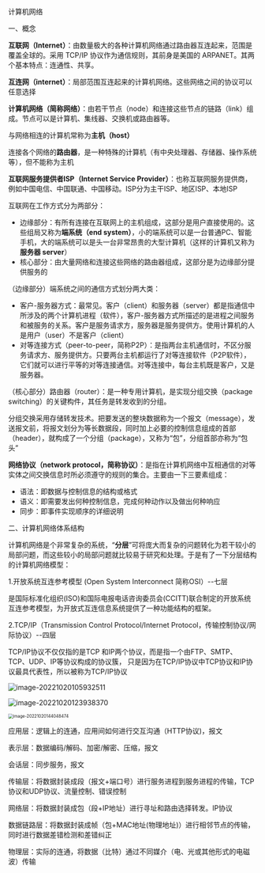 计算机网络

一、概念

**互联网（Internet）**：由数量极大的各种计算机网络通过路由器互连起来，范围是覆盖全球的。采用 TCP/IP 协议作为通信规则，其前身是美国的 ARPANET。其两个基本特点：连通性、共享。

**互连网（internet）**：局部范围互连起来的计算机网络。这些网络之间的协议可以任意选择

**计算机网络（简称网络）**：由若干节点（node）和连接这些节点的链路（link）组成。节点可以是计算机、集线器、交换机或路由器等。

与网络相连的计算机常称为**主机（host）**

连接各个网络的**路由器**，是一种特殊的计算机（有中央处理器、存储器、操作系统等），但不能称为主机

**互联网服务提供者ISP（Internet Service Provider）**：也称互联网服务提供商，例如中国电信、中国联通、中国移动。ISP分为主干ISP、地区ISP、本地ISP



互联网在工作方式分为两部分：

- 边缘部分：有所有连接在互联网上的主机组成，这部分是用户直接使用的。这些组局又称为**端系统（end system）**，小的端系统可以是一台普通PC、智能手机，大的端系统可以是头一台非常昂贵的大型计算机（这样的计算机又称为**服务器 server**）
- 核心部分：由大量网络和连接这些网络的路由器组成，这部分是为边缘部分提供服务的

（边缘部分）端系统之间的通信方式划分两大类：

- 客户-服务器方式：最常见。客户（client）和服务器（server）都是指通信中所涉及的两个计算机进程（软件），客户-服务器方式所描述的是进程之间服务和被服务的关系。客户是服务请求方，服务器是服务提供方。使用计算机的人是用户（user）不是客户（client）
- 对等连接方式（peer-to-peer，简称P2P）：是指两台主机通信时，不区分服务请求方、服务提供方。只要两台主机都运行了对等连接软件（P2P软件），它们就可以进行平等的对等连接通信。对等连接中，每台主机既是客户，又是服务器。

（核心部分）路由器（router）：是一种专用计算机，是实现分组交换（package switching）的关键构件，其任务是转发收到的分组。



分组交换采用存储转发技术。把要发送的整块数据称为一个报文（message），发送报文前，将报文划分为等长数据段，同时加上必要的控制信息组成的首部（header），就构成了一个分组（package），又称为“包”，分组首部亦称为“包头”



**网络协议（network protocol，简称协议）**：是指在计算机网络中互相通信的对等实体之间交换信息时所必须遵守的规则的集合。主要由一下三要素组成：

- 语法：即数据与控制信息的结构或格式
- 语义：即需要发出何种控制信息，完成何种动作以及做出何种响应
- 同步：即事件实现顺序的详细说明



二、计算机网络体系结构

计算机网络是个非常复杂的系统，“**分层**”可将庞大而复杂的问题转化为若干较小的局部问题，而这些较小的局部问题就比较易于研究和处理。于是有了一下分层结构的计算机网络模型：

1.开放系统互连参考模型 (Open System Interconnect 简称OSI）--七层

是国际标准化组织(ISO)和国际电报电话咨询委员会(CCITT)联合制定的开放系统互连参考模型，为开放式互连信息系统提供了一种功能结构的框架。

2.TCP/IP（Transmission Control Protocol/Internet Protocol，传输控制协议/网际协议）--四层

TCP/IP协议不仅仅指的是TCP 和IP两个协议，而是指一个由FTP、SMTP、TCP、UDP、IP等协议构成的协议簇， 只是因为在TCP/IP协议中TCP协议和IP协议最具代表性，所以被称为TCP/IP协议

![image-20221020105932511](https://raw.githubusercontent.com/ethanlamm/notes/image/img/image-20221020144048474.png)

![image-20221020123938370](https://raw.githubusercontent.com/ethanlamm/notes/image/img/image-20221020105932511.png)

<img src="https://raw.githubusercontent.com/ethanlamm/notes/image/img/image-20221020123938370.png" alt="image-20221020144048474" style="zoom: 60%;" />

应用层：逻辑上的连通，应用间如何进行交互沟通（HTTP协议)，报文

表示层：数据编码/解码、加密/解密、压缩，报文

会话层：同步服务，报文

传输层：将数据封装成段（报文+端口号）进行服务进程到服务进程的传输，TCP协议和UDP协议、流量控制、错误控制

网络层：将数据封装成包（段+IP地址）进行寻址和路由选择转发。IP协议

数据链路层：将数据封装成帧（包+MAC地址(物理地址)）进行相邻节点的传输，同时进行数据差错检测和差错纠正

物理层：实际的连通，将数据（比特）通过不同媒介（电、光或其他形式的电磁波）传输

